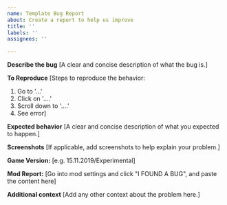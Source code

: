 ```yaml
---
name: Template Bug Report
about: Create a report to help us improve
title: ''
labels: ''
assignees: ''

---
```


**Describe the bug**
[A clear and concise description of what the bug is.]

**To Reproduce**
[Steps to reproduce the behavior:
1. Go to '...'
2. Click on '....'
3. Scroll down to '....'
4. See error]

**Expected behavior**
[A clear and concise description of what you expected to happen.]

**Screenshots**
[If applicable, add screenshots to help explain your problem.]

**Game Version:** [e.g. 15.11.2019/Experimental]

**Mod Report:**
 [Go into mod settings and click "I FOUND A BUG", and paste the content here]

**Additional context**
[Add any other context about the problem here.]
